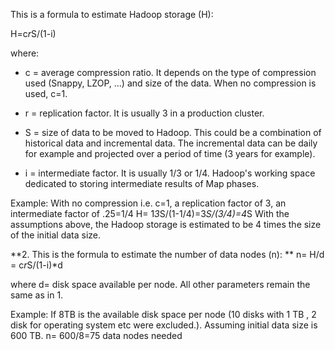 This is a formula to estimate Hadoop storage (H): 

H=c*r*S/(1-i) 

where: 
* c = average compression ratio. It depends on the type of compression used (Snappy, LZOP, ...) and size of the data. When no compression is used, c=1. 

* r = replication factor. It is usually 3 in a production cluster. 

* S = size of data to be moved to Hadoop. This could be a combination of historical data and incremental data. The incremental data can be daily for example and projected over a period of time (3 years for example). 

* i = intermediate factor. It is usually 1/3 or 1/4. Hadoop's working space dedicated to storing intermediate results of Map phases. 

Example: With no compression i.e. c=1, a replication factor of 3, an intermediate factor of .25=1/4 
H= 1*3*S/(1-1/4)=3*S/(3/4)=4*S 
With the assumptions above, the Hadoop storage is estimated to be 4 times the size of the initial data size. 

**2. This is the formula to estimate the number of data nodes (n): **
n= H/d = c*r*S/(1-i)*d 

where d= disk space available per node. All other parameters remain the same as in 1. 

Example: If 8TB is the available disk space per node (10 disks with 1 TB , 2 disk for operating system etc were excluded.). Assuming initial data size is 600 TB. n= 600/8=75 data nodes needed